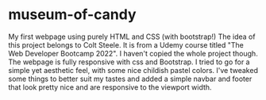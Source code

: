 # museum-of-candy
 My first webpage using purely HTML and CSS (with bootstrap!)
 The idea of this project belongs to Colt Steele. It is from a Udemy course titled "The Web Developer Bootcamp 2022".
 I haven't copied the whole project though. 
 The webpage is fully responsive with css and Bootstrap.
 I tried to go for a simple yet aesthetic feel, with some nice childish pastel colors.
 I've tweaked some things to better suit my tastes and added a simple navbar and footer that look pretty nice and are responsive to the viewport width.
